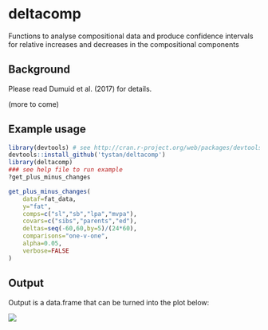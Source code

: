 # deltacomp
Functions to analyse compositional data and produce confidence intervals for relative increases and decreases in the compositional components

## Background
Please read Dumuid et al. (2017) for details.

(more to come)

## Example usage

```R
library(devtools) # see http://cran.r-project.org/web/packages/devtools/README.html
devtools::install_github('tystan/deltacomp')
library(deltacomp)
### see help file to run example
?get_plus_minus_changes

get_plus_minus_changes(
    dataf=fat_data,
    y="fat",
    comps=c("sl","sb","lpa","mvpa"),
    covars=c("sibs","parents","ed"),
    deltas=seq(-60,60,by=5)/(24*60),
    comparisons="one-v-one",
    alpha=0.05,
    verbose=FALSE
)

```


## Output

Output is a data.frame that can be turned into the plot below:

![](https://github.com/tystan/deltacomp/blob/master/fig/delta_comps.png)
